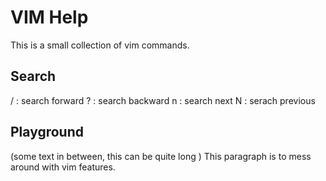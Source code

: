 # VIM Help
This is a small collection of vim commands.

## Search

/ : search forward
? : search backward
n : search next
N : serach previous

## Playground
(some text in between, this can be quite long <or not> )
This paragraph is to mess around with vim features.
